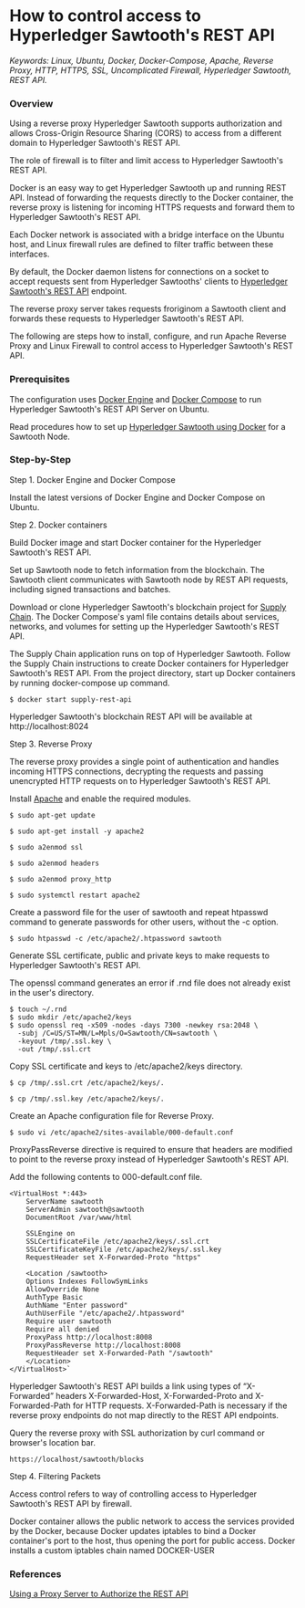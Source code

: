 # How to control access to Hyperledger Sawtooth's REST API

*Keywords: Linux, Ubuntu, Docker, Docker-Compose, Apache, Reverse Proxy, HTTP, HTTPS, SSL, Uncomplicated Firewall, Hyperledger Sawtooth, REST API.*

### Overview

Using a reverse proxy Hyperledger Sawtooth supports authorization and allows Cross-Origin Resource Sharing (CORS) to access from a different domain to Hyperledger Sawtooth's REST API. 

The role of firewall is to filter and limit access to Hyperledger Sawtooth's REST API.

Docker is an easy way to get Hyperledger Sawtooth up and running REST API. Instead of forwarding the requests directly to the Docker container, the reverse proxy is listening for incoming HTTPS requests and forward them to Hyperledger Sawtooth's REST API.

Each Docker network is associated with a bridge interface on the Ubuntu host, and Linux firewall rules are defined to filter traffic between these interfaces.

By default, the Docker daemon listens for connections on a socket to accept requests sent from Hyperledger Sawtooths' clients to [Hyperledger Sawtooth's REST API](https://sawtooth.hyperledger.org/docs/core/releases/latest/rest_api/endpoint_specs.html) endpoint.

The reverse proxy server takes requests froriginom a Sawtooth client and forwards these requests to Hyperledger Sawtooth's REST API. 

The following are steps how to install, configure, and run Apache Reverse Proxy and Linux Firewall to control access to Hyperledger Sawtooth's REST API.

### Prerequisites

The configuration uses [Docker Engine](https://docs.docker.com/install/linux/docker-ce/ubuntu/) and [Docker Compose](https://docs.docker.com/compose/install/) to run Hyperledger Sawtooth's REST API Server on Ubuntu.

Read procedures how to set up [Hyperledger Sawtooth using Docker](https://sawtooth.hyperledger.org/docs/core/releases/latest/app_developers_guide/docker.html) for a Sawtooth Node.

### Step-by-Step

Step 1. Docker Engine and Docker Compose

Install the latest versions of Docker Engine and Docker Compose on Ubuntu.

Step 2. Docker containers

Build Docker image and start Docker container for the Hyperledger Sawtooth's REST API.

Set up Sawtooth node to fetch information from the blockchain. The Sawtooth client communicates with Sawtooth node by REST API requests, including signed transactions and batches.

Download or clone Hyperledger Sawtooth's blockchain project for [Supply Chain](https://github.com/hyperledger/sawtooth-supply-chain). The Docker Compose's yaml file contains details about services, networks, and volumes for setting up the Hyperledger Sawtooth's REST API.

The Supply Chain application runs on top of Hyperledger Sawtooth. Follow the Supply Chain instructions to create Docker containers for Hyperledger Sawtooth's REST API. From the project directory, start up Docker containers by running docker-compose up command.

`$ docker start supply-rest-api`

Hyperledger Sawtooth's blockchain REST API will be available at http://localhost:8024

Step 3. Reverse Proxy

The reverse proxy provides a single point of authentication and handles incoming HTTPS connections, decrypting the requests and passing unencrypted HTTP requests on to Hyperledger Sawtooth's REST API.

Install [Apache](https://httpd.apache.org/docs/2.4/) and enable the required modules. 

```
$ sudo apt-get update

$ sudo apt-get install -y apache2

$ sudo a2enmod ssl

$ sudo a2enmod headers

$ sudo a2enmod proxy_http

$ sudo systemctl restart apache2
```

Create a password file for the user of sawtooth and repeat htpasswd command to generate passwords for other users, without the -c option. 

`$ sudo htpasswd -c /etc/apache2/.htpassword sawtooth`

Generate SSL certificate, public and private keys to make requests to Hyperledger Sawtooth's REST API.

The openssl command generates an error if .rnd file does not already exist in the user's directory.

```
$ touch ~/.rnd
$ sudo mkdir /etc/apache2/keys
$ sudo openssl req -x509 -nodes -days 7300 -newkey rsa:2048 \
  -subj /C=US/ST=MN/L=Mpls/O=Sawtooth/CN=sawtooth \
  -keyout /tmp/.ssl.key \
  -out /tmp/.ssl.crt
```

Copy SSL certificate and keys to /etc/apache2/keys directory.

```
$ cp /tmp/.ssl.crt /etc/apache2/keys/.

$ cp /tmp/.ssl.key /etc/apache2/keys/.
```

Create an Apache configuration file for Reverse Proxy.

`$ sudo vi /etc/apache2/sites-available/000-default.conf`

ProxyPassReverse directive is required to ensure that headers are modified to point to the reverse proxy instead of Hyperledger Sawtooth's REST API.

Add the following contents to 000-default.conf file.

	<VirtualHost *:443>
	    ServerName sawtooth
	    ServerAdmin sawtooth@sawtooth
	    DocumentRoot /var/www/html

	    SSLEngine on
	    SSLCertificateFile /etc/apache2/keys/.ssl.crt
	    SSLCertificateKeyFile /etc/apache2/keys/.ssl.key
	    RequestHeader set X-Forwarded-Proto "https"

	    <Location /sawtooth>
		Options Indexes FollowSymLinks
		AllowOverride None
		AuthType Basic
		AuthName "Enter password"
		AuthUserFile "/etc/apache2/.htpassword"
		Require user sawtooth
		Require all denied
		ProxyPass http://localhost:8008
		ProxyPassReverse http://localhost:8008
		RequestHeader set X-Forwarded-Path "/sawtooth"
	    </Location>
	</VirtualHost>`

Hyperledger Sawtooth's REST API builds a link using types of “X-Forwarded” headers X-Forwarded-Host, X-Forwarded-Proto and X-Forwarded-Path for HTTP requests. X-Forwarded-Path is necessary if the reverse proxy endpoints do not map directly to the REST API endpoints.

Query the reverse proxy with SSL authorization by curl command or browser's location bar.

`https://localhost/sawtooth/blocks`
  
Step 4. Filtering Packets

Access control refers to way of controlling access to Hyperledger Sawtooth's REST API by firewall.

Docker container allows the public network to access the services provided by the Docker, because Docker updates iptables to bind a Docker container's port to the host, thus opening the port for public access. Docker installs a custom iptables chain named DOCKER-USER


### References

[Using a Proxy Server to Authorize the REST API](https://sawtooth.hyperledger.org/docs/core/releases/latest/sysadmin_guide/rest_auth_proxy.html)
